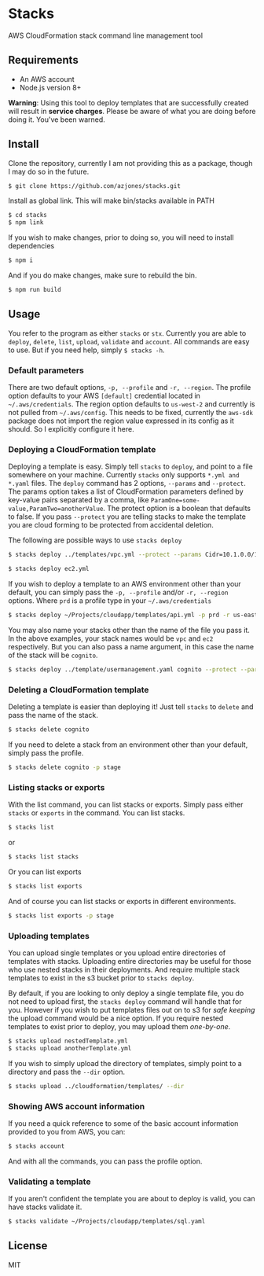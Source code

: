 # Stacks

AWS CloudFormation stack command line management tool

## Requirements

* An AWS account
* Node.js version 8+

**Warning**: Using this tool to deploy templates that are successfully created will result in **service charges**. Please be aware of what you are doing before doing it. You've been warned.

## Install

Clone the repository, currently I am not providing this as a package, though I may do so in the future.

```bash
$ git clone https://github.com/azjones/stacks.git
```

Install as global link. This will make bin/stacks available in PATH

```bash
$ cd stacks
$ npm link
```

If you wish to make changes, prior to doing so, you will need to install dependencies

```bash
$ npm i
```

And if you do make changes, make sure to rebuild the bin.

```bash
$ npm run build
```

## Usage

You refer to the program as either `stacks` or `stx`. Currently you are able to `deploy`, `delete`, `list`, `upload`, `validate` and `account`. All commands are easy to use. But if you need help, simply `$ stacks -h`.

### Default parameters

There are two default options, `-p, --profile` and `-r, --region`. The profile option defaults to your AWS `[default]` credential located in `~/.aws/credentials`. The region option defaults to `us-west-2` and currently is not pulled from `~/.aws/config`. This needs to be fixed, currently the `aws-sdk` package does not import the region value expressed in its config as it should. So I explicitly configure it here.

### Deploying a CloudFormation template

Deploying a template is easy. Simply tell `stacks` to `deploy`, and point to a file somewhere on your machine. Currently `stacks` only supports `*.yml and *.yaml` files. The `deploy` command has 2 options, `--params` and `--protect`. The params option takes a list of CloudFormation parameters defined by key-value pairs separated by a comma, like `ParamOne=some-value,ParamTwo=anotherValue`. The protect option is a boolean that defaults to false. If you pass `--protect` you are telling stacks to make the template you are cloud forming to be protected from accidental deletion.

The following are possible ways to use `stacks deploy`

```bash
$ stacks deploy ../templates/vpc.yml --protect --params Cidr=10.1.0.0/16
```

```bash
$ stacks deploy ec2.yml
```

If you wish to deploy a template to an AWS environment other than your default, you can simply pass the `-p, --profile` and/or `-r, --region` options. Where `prd` is a profile type in your `~/.aws/credentials`

```bash
$ stacks deploy ~/Projects/cloudapp/templates/api.yml -p prd -r us-east-1
```

You may also name your stacks other than the name of the file you pass it. In the above examples, your stack names would be `vpc` and `ec2` respectively. But you can also pass a name argument, in this case the name of the stack will be `cognito`.

```bash
$ stacks deploy ../template/usermanagement.yaml cognito --protect --params AuthName=test -p stage
```

### Deleting a CloudFormation template

Deleting a template is easier than deploying it! Just tell `stacks` to `delete` and pass the name of the stack.

```bash
$ stacks delete cognito
```

If you need to delete a stack from an environment other than your default, simply pass the profile.

```bash
$ stacks delete cognito -p stage
```

### Listing stacks or exports

With the list command, you can list stacks or exports. Simply pass either `stacks` or `exports` in the command. You can list stacks.

```bash
$ stacks list
```

or

```bash
$ stacks list stacks
```

Or you can list exports

```bash
$ stacks list exports
```

And of course you can list stacks or exports in different environments.

```bash
$ stacks list exports -p stage
```

### Uploading templates

You can upload single templates or you upload entire directories of templates with stacks. Uploading entire directories may be useful for those who use nested stacks in their deployments. And require multiple stack templates to exist in the s3 bucket prior to `stacks deploy`.

By default, if you are looking to only deploy a single template file, you do not need to upload first, the `stacks deploy` command will handle that for you. However if you wish to put templates files out on to s3 for _safe keeping_ the upload command would be a nice option. If you require nested templates to exist prior to deploy, you may upload them _one-by-one_.

```bash
$ stacks upload nestedTemplate.yml
$ stacks upload anotherTemplate.yml
```

If you wish to simply upload the directory of templates, simply point to a directory and pass the `--dir` option.

```bash
$ stacks upload ../cloudformation/templates/ --dir
```

### Showing AWS account information

If you need a quick reference to some of the basic account information provided to you from AWS, you can:

```bash
$ stacks account
```

And with all the commands, you can pass the profile option.

### Validating a template

If you aren't confident the template you are about to deploy is valid, you can have stacks validate it.

```bash
$ stacks validate ~/Projects/cloudapp/templates/sql.yaml
```

## License

MIT
